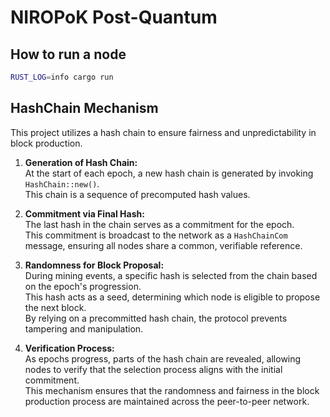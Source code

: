 # NIROPoK Post-Quantum

## How to run a node

```bash
RUST_LOG=info cargo run
```

## HashChain Mechanism

This project utilizes a hash chain to ensure fairness and unpredictability in block production.

1. **Generation of Hash Chain:**  
   At the start of each epoch, a new hash chain is generated by invoking `HashChain::new()`.  
   This chain is a sequence of precomputed hash values.

2. **Commitment via Final Hash:**  
   The last hash in the chain serves as a commitment for the epoch.  
   This commitment is broadcast to the network as a `HashChainCom` message, ensuring all nodes share a common, verifiable reference.

3. **Randomness for Block Proposal:**  
   During mining events, a specific hash is selected from the chain based on the epoch's progression.  
   This hash acts as a seed, determining which node is eligible to propose the next block.  
   By relying on a precommitted hash chain, the protocol prevents tampering and manipulation.

4. **Verification Process:**  
   As epochs progress, parts of the hash chain are revealed, allowing nodes to verify that the selection process aligns with the initial commitment.  
   This mechanism ensures that the randomness and fairness in the block production process are maintained across the peer-to-peer network.